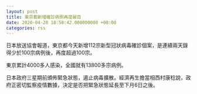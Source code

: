 ```yaml
---
layout: post
title: 東京都新增確診病例再度破百
date: 2020-04-28 18:58:42.000000000 +08:00
categories: rss
---
```


日本放送協會報道，東京都今天新增112宗新型冠狀病毒確診個案，是連續兩天錄得少於100宗病例後，再度超過100宗。

東京累計4000多人感染，全國就有13800多宗病例。

日本政府三星期前頒佈緊急狀態，遏止病毒擴散。經濟再生擔當相西村康稔說，政府正密切監察疫情數據，決定是否把緊急狀態延長至下月6日之後。
